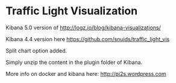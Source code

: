 # Traffic Light Visualization
Kibana 5.0 version of http://logz.io/blog/kibana-visualizations/

Kibana 4.4 version here https://github.com/snuids/traffic_light_vis

Split chart option added.

Simply unzip the content in the plugin folder of Kibana.

More info on docker and kibana here: http://pi2s.wordpress.com
